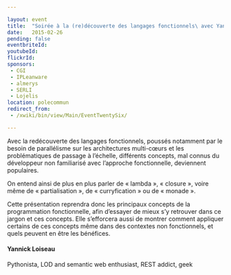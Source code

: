 ```yaml
---

layout: event
title:  "Soirée à la (re)découverte des langages fonctionnels\ avec Yannick Loiseau"
date:   2015-02-26
pending: false
eventbriteId:
youtubeId:
flickrId: 
sponsors:
 - CGI
 - IPLeanware
 - almerys
 - SERLI
 - Lojelis
location: polecommun
redirect_from:
 - /xwiki/bin/view/Main/EventTwentySix/

---
```


Avec la redécouverte des langages fonctionnels, poussés notamment par le besoin
de parallélisme sur les architectures multi-cœurs et les problématiques de
passage à l’échelle, différents concepts, mal connus du développeur non
familiarisé avec l’approche fonctionnelle, deviennent populaires.

On entend ainsi de plus en plus parler de « lambda », « closure », voire même
de « partialisation », de « curryfication » ou de « monade ».

Cette présentation reprendra donc les principaux concepts de la programmation
fonctionnelle, afin d’essayer de mieux s’y retrouver dans ce jargon et ces
concepts. Elle s’efforcera aussi de montrer comment appliquer certains de ces
concepts même dans des contextes non fonctionnels, et quels peuvent en être
les bénéfices.

#### Yannick Loiseau

Pythonista, LOD and semantic web enthusiast, REST addict, geek
